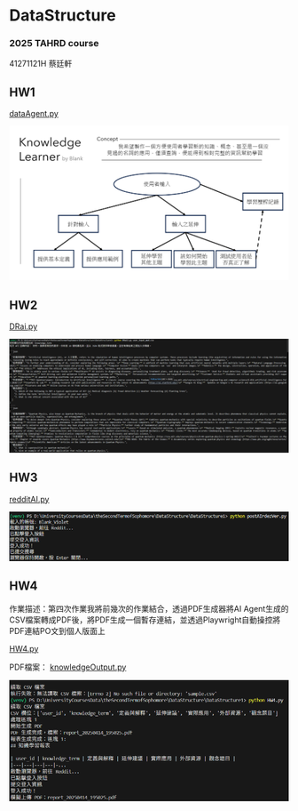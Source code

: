 # DataStructure
### 2025 TAHRD course

41271121H 蔡廷軒

## HW1
[dataAgent.py](https://github.com/BlankTsai/DataStructure/blob/main/dataAgent.py)

![StructureDesign](https://github.com/BlankTsai/DataStructure/blob/main/images/AiAgentStructureDesign.png)

## HW2
[DRai.py](https://github.com/BlankTsai/DataStructure/blob/main/DRai.py)

![HW2Resp](https://github.com/BlankTsai/DataStructure/blob/main/images/HW2exV2.png)

## HW3
[redditAI.py](https://github.com/BlankTsai/DataStructure/blob/main/postAIrdezVer.py)

![HW3Resp](https://github.com/BlankTsai/DataStructure/blob/main/images/HW3.png)

## HW4
作業描述：第四次作業我將前幾次的作業結合，透過PDF生成器將AI Agent生成的CSV檔案轉成PDF後，將PDF生成一個暫存連結，並透過Playwright自動操控將PDF連結PO文到個人版面上

[HW4.py](https://github.com/BlankTsai/DataStructure/blob/main/postAIrdezVer.py)

PDF檔案：
[knowledgeOutput.py](https://github.com/BlankTsai/DataStructure/blob/main/knowledgeOutput.pdf)

![HW4Resp](https://github.com/BlankTsai/DataStructure/blob/main/images/HW4.png)
